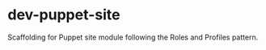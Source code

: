 dev-puppet-site
=================

Scaffolding for Puppet site module following the Roles and Profiles pattern.
